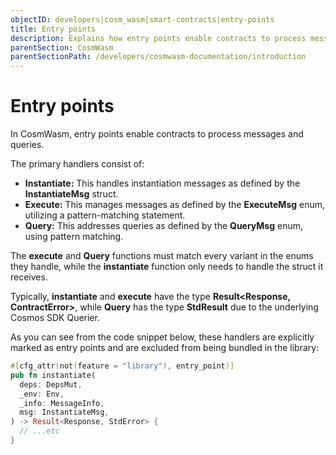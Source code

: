 ```yaml
---
objectID: developers|cosm_wasm|smart-contracts|entry-points
title: Entry points
description: Explains how entry points enable contracts to process messages and queries
parentSection: CosmWasm
parentSectionPath: /developers/cosmwasm-documentation/introduction
---
```


# Entry points
In CosmWasm, entry points enable contracts to process messages and queries.

The primary handlers consist of:

- **Instantiate:** This handles instantiation messages as defined by the **InstantiateMsg** struct.
- **Execute:** This manages messages as defined by the **ExecuteMsg** enum, utilizing a pattern-matching statement.
- **Query:** This addresses queries as defined by the **QueryMsg** enum, using pattern matching.

The **execute** and **Query** functions must match every variant in the enums they handle, while the **instantiate** function only needs to handle the struct it receives.

Typically, **instantiate** and **execute** have the type **Result<Response, ContractError>**, while **Query** has the type **StdResult<Binary>** due to the underlying Cosmos SDK Querier.

As you can see from the code snippet below, these handlers are explicitly marked as entry points and are excluded from being bundled in the library:

```rust
#[cfg_attr(not(feature = "library"), entry_point)]
pub fn instantiate(
  deps: DepsMut,
  _env: Env,
  _info: MessageInfo,
  msg: InstantiateMsg,
) -> Result<Response, StdError> {
  // ...etc
}
```
